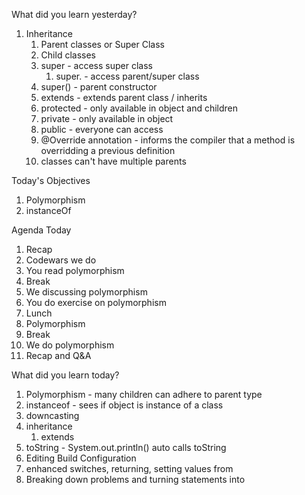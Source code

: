 What did you learn yesterday?

1. Inheritance
   1. Parent classes or Super Class
   2. Child classes
   3. super - access super class
      1. super. - access parent/super class
   4. super() - parent constructor
   5. extends - extends parent class / inherits 
   6. protected - only available in object and children
   7. private - only available in object
   8. public - everyone can access
   9. @Override annotation - informs the compiler that a method is overridding a previous definition
   10. classes can't have multiple parents


Today's Objectives

1. Polymorphism
2. instanceOf

Agenda Today

1. Recap
2. Codewars we do
3. You read polymorphism
4. Break
5. We discussing polymorphism
6. You do exercise on polymorphism
7. Lunch
8. Polymorphism
9. Break
10. We do polymorphism
11. Recap and Q&A


What did you learn today?

1. Polymorphism - many children can adhere to parent type
2. instanceof - sees if object is instance of a class
3. downcasting
4. inheritance 
   1. extends
5. toString - System.out.println() auto calls toString
6. Editing Build Configuration
7. enhanced switches, returning, setting values from
8. Breaking down problems and turning statements into 
